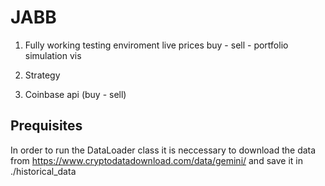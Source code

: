 # JABB

1. Fully working testing enviroment
	live prices
	buy - sell - portfolio simulation
	vis

2. Strategy

3. Coinbase api (buy - sell)


## Prequisites
In order to run the DataLoader class it is neccessary to download the data from https://www.cryptodatadownload.com/data/gemini/ and save it in ./historical_data
